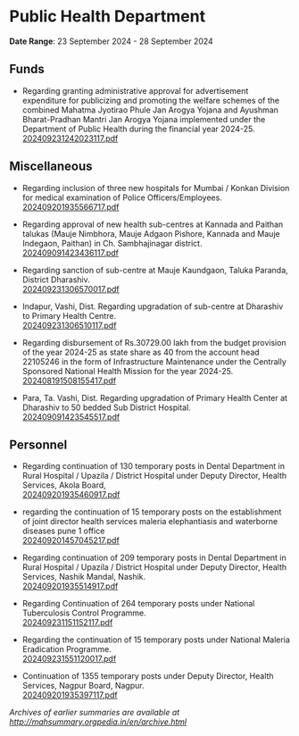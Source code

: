 # Public Health Department

**Date Range**: 23 September 2024 - 28 September 2024


## Funds
- Regarding granting administrative approval for advertisement expenditure for publicizing and promoting the welfare schemes of the combined Mahatma Jyotirao Phule Jan Arogya Yojana and Ayushman Bharat-Pradhan Mantri Jan Arogya Yojana implemented under the Department of Public Health during the financial year 2024-25.\
  [202409231242023117.pdf](https://gr.maharashtra.gov.in/Site/Upload/Government%20Resolutions/English/202409231242023117.pdf)

## Miscellaneous
- Regarding inclusion of three new hospitals for Mumbai / Konkan Division for medical examination of Police Officers/Employees.\
  [202409201935566717.pdf](https://gr.maharashtra.gov.in/Site/Upload/Government%20Resolutions/English/202409201935566717.pdf)

- Regarding approval of new health sub-centres at Kannada and Paithan talukas (Mauje Nimbhora, Mauje Adgaon Pishore, Kannada and Mauje Indegaon, Paithan) in Ch. Sambhajinagar district.\
  [202409091423436117.pdf](https://gr.maharashtra.gov.in/Site/Upload/Government%20Resolutions/English/202409091423436117.pdf)

- Regarding sanction of sub-centre at Mauje Kaundgaon, Taluka Paranda, District Dharashiv.\
  [202409231306570017.pdf](https://gr.maharashtra.gov.in/Site/Upload/Government%20Resolutions/English/202409231306570017.pdf)

- Indapur, Vashi, Dist. Regarding upgradation of sub-centre at Dharashiv to Primary Health  Centre.\
  [202409231306510117.pdf](https://gr.maharashtra.gov.in/Site/Upload/Government%20Resolutions/English/202409231306510117.pdf)

- Regarding disbursement of Rs.30729.00 lakh from the budget provision of the year 2024-25 as state share as 40 from the account head 22105246 in the form of Infrastructure  Maintenance under the Centrally Sponsored National Health Mission for the year 2024-25.\
  [202408191508155417.pdf](https://gr.maharashtra.gov.in/Site/Upload/Government%20Resolutions/English/202408191508155417.pdf)

- Para, Ta. Vashi, Dist. Regarding upgradation of Primary Health Center at Dharashiv to 50 bedded Sub District Hospital.\
  [202409091423545517.pdf](https://gr.maharashtra.gov.in/Site/Upload/Government%20Resolutions/English/202409091423545517.pdf)

## Personnel
- Regarding continuation of 130 temporary posts in Dental Department in Rural Hospital / Upazila / District Hospital under Deputy Director, Health Services, Akola Board,\
  [202409201935460917.pdf](https://gr.maharashtra.gov.in/Site/Upload/Government%20Resolutions/English/202409201935460917.pdf)

- regarding the continuation of 15 temporary posts on the establishment of joint director health services maleria elephantiasis and waterborne diseases pune 1 office\
  [202409201457045217.pdf](https://gr.maharashtra.gov.in/Site/Upload/Government%20Resolutions/English/202409201457045217.pdf)

- Regarding continuation of 209 temporary posts in Dental Department in Rural Hospital / Upazila / District Hospital under Deputy Director,  Health Services, Nashik Mandal, Nashik.\
  [202409201935514917.pdf](https://gr.maharashtra.gov.in/Site/Upload/Government%20Resolutions/English/202409201935514917.pdf)

- Regarding Continuation of 264 temporary posts under National Tuberculosis Control Programme.\
  [202409231151152117.pdf](https://gr.maharashtra.gov.in/Site/Upload/Government%20Resolutions/English/202409231151152117.pdf)

- Regarding the continuation of 15 temporary posts under National Maleria Eradication Programme.\
  [202409231551120017.pdf](https://gr.maharashtra.gov.in/Site/Upload/Government%20Resolutions/English/202409231551120017.pdf)

- Continuation of 1355 temporary posts under Deputy Director, Health Services, Nagpur Board, Nagpur.\
  [202409201935397117.pdf](https://gr.maharashtra.gov.in/Site/Upload/Government%20Resolutions/English/202409201935397117.pdf)


*Archives of earlier summaries are available at http://mahsummary.orgpedia.in/en/archive.html*